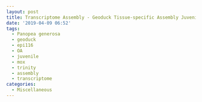 ```yaml
---
layout: post
title: Transcriptome Assembly - Geoduck Tissue-specific Assembly Juvenile Super Low OA EPI116 with HiSeq and NovaSeq Data on Mox
date: '2019-04-09 06:52'
tags:
  - Panopea generosa
  - geoduck
  - epi116
  - OA
  - juvenile
  - mox
  - trinity
  - assembly
  - transcriptome
categories:
  - Miscellaneous
---
```

